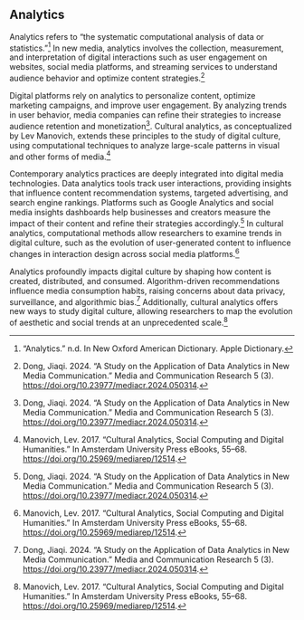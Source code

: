 ## Analytics

Analytics refers to “the systematic computational analysis of data or statistics.”[^1] In new media, analytics involves the collection, measurement, and interpretation of digital interactions such as user engagement on websites, social media platforms, and streaming services to understand audience behavior and optimize content strategies.[^2]

Digital platforms rely on analytics to personalize content, optimize marketing campaigns, and improve user engagement. By analyzing trends in user behavior, media companies can refine their strategies to increase audience retention and monetization[^2]. Cultural analytics, as conceptualized by Lev Manovich, extends these principles to the study of digital culture, using computational techniques to analyze large-scale patterns in visual and other forms of media.[^3]

Contemporary analytics practices are deeply integrated into digital media technologies. Data analytics tools track user interactions, providing insights that influence content recommendation systems, targeted advertising, and search engine rankings. Platforms such as Google Analytics and social media insights dashboards help businesses and creators measure the impact of their content and refine their strategies accordingly.[^2] In cultural analytics, computational methods allow researchers to examine trends in digital culture, such as the evolution of user-generated content to influence changes in interaction design across social media platforms.[^3]

Analytics profoundly impacts digital culture by shaping how content is created, distributed, and consumed. Algorithm-driven recommendations influence media consumption habits, raising concerns about data privacy, surveillance, and algorithmic bias.[^2] Additionally, cultural analytics offers new ways to study digital culture, allowing researchers to map the evolution of aesthetic and social trends at an unprecedented scale.[^3]

[^1]: “Analytics.” n.d. In New Oxford American Dictionary. Apple Dictionary. 
[^2]: Dong, Jiaqi. 2024. “A Study on the Application of Data Analytics in New Media Communication.” Media and Communication Research 5 (3). https://doi.org/10.23977/mediacr.2024.050314. 
[^3]: Manovich, Lev. 2017. “Cultural Analytics, Social Computing and Digital Humanities.” In Amsterdam University Press eBooks, 55–68. https://doi.org/10.25969/mediarep/12514.
